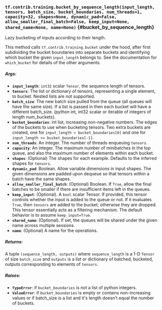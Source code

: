 ### `tf.contrib.training.bucket_by_sequence_length(input_length, tensors, batch_size, bucket_boundaries, num_threads=1, capacity=32, shapes=None, dynamic_pad=False, allow_smaller_final_batch=False, keep_input=None, shared_name=None, name=None)` {#bucket_by_sequence_length}

Lazy bucketing of inputs according to their length.

This method calls `tf.contrib.training.bucket` under the hood, after first
subdividing the bucket boundaries into separate buckets and identifying which
bucket the given `input_length` belongs to.  See the documentation for
`which_bucket` for details of the other arguments.

##### Args:


*  <b>`input_length`</b>: `int32` scalar `Tensor`, the sequence length of tensors.
*  <b>`tensors`</b>: The list or dictionary of tensors, representing a single element,
    to bucket.  Nested lists are not supported.
*  <b>`batch_size`</b>: The new batch size pulled from the queue (all queues will have
    the same size).  If a list is passed in then each bucket will have a
    different batch_size.
    (python int, int32 scalar or iterable of integers of length num_buckets).
*  <b>`bucket_boundaries`</b>: int list, increasing non-negative numbers.
    The edges of the buckets to use when bucketing tensors.  Two extra buckets
    are created, one for `input_length < bucket_boundaries[0]` and
    one for `input_length >= bucket_boundaries[-1]`.
*  <b>`num_threads`</b>: An integer.  The number of threads enqueuing `tensors`.
*  <b>`capacity`</b>: An integer. The maximum number of minibatches in the top queue,
    and also the maximum number of elements within each bucket.
*  <b>`shapes`</b>: (Optional) The shapes for each example.  Defaults to the
    inferred shapes for `tensors`.
*  <b>`dynamic_pad`</b>: Boolean.  Allow variable dimensions in input shapes.
    The given dimensions are padded upon dequeue so that tensors within a
    batch have the same shapes.
*  <b>`allow_smaller_final_batch`</b>: (Optional) Boolean. If `True`, allow the final
    batches to be smaller if there are insufficient items left in the queues.
*  <b>`keep_input`</b>: (Optional).  A `bool` scalar Tensor.  If provided, this tensor
    controls whether the input is added to the queue or not.  If it evaluates
    `True`, then `tensors` are added to the bucket; otherwise they are
    dropped.  This tensor essentially acts as a filtering mechanism.
    The default behavior is to assume `keep_input=True`.
*  <b>`shared_name`</b>: (Optional). If set, the queues will be shared under the given
    name across multiple sessions.
*  <b>`name`</b>: (Optional) A name for the operations.

##### Returns:

  A tuple `(sequence_length, outputs)` where `sequence_length` is
  a 1-D `Tensor` of size `batch_size` and `outputs` is a list or dictionary
  of batched, bucketed, outputs corresponding to elements of `tensors`.

##### Raises:


*  <b>`TypeError`</b>: if `bucket_boundaries` is not a list of python integers.
*  <b>`ValueError`</b>: if `bucket_boundaries` is empty or contains non-increasing
    values or if batch_size is a list and it's length doesn't equal the number
    of buckets.


